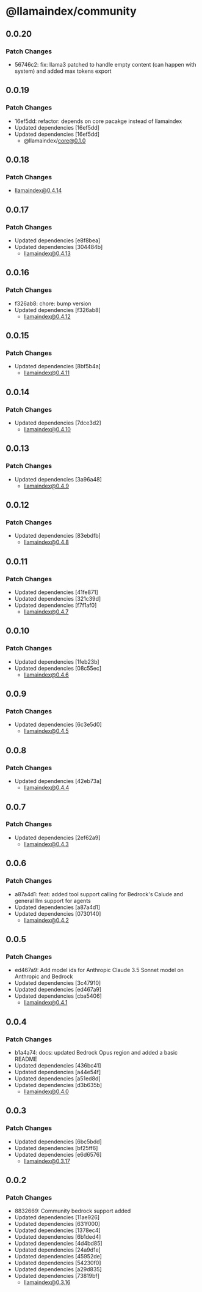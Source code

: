 # @llamaindex/community

## 0.0.20

### Patch Changes

- 56746c2: fix: llama3 patched to handle empty content (can happen with system) and added max tokens export

## 0.0.19

### Patch Changes

- 16ef5dd: refactor: depends on core pacakge instead of llamaindex
- Updated dependencies [16ef5dd]
- Updated dependencies [16ef5dd]
  - @llamaindex/core@0.1.0

## 0.0.18

### Patch Changes

- llamaindex@0.4.14

## 0.0.17

### Patch Changes

- Updated dependencies [e8f8bea]
- Updated dependencies [304484b]
  - llamaindex@0.4.13

## 0.0.16

### Patch Changes

- f326ab8: chore: bump version
- Updated dependencies [f326ab8]
  - llamaindex@0.4.12

## 0.0.15

### Patch Changes

- Updated dependencies [8bf5b4a]
  - llamaindex@0.4.11

## 0.0.14

### Patch Changes

- Updated dependencies [7dce3d2]
  - llamaindex@0.4.10

## 0.0.13

### Patch Changes

- Updated dependencies [3a96a48]
  - llamaindex@0.4.9

## 0.0.12

### Patch Changes

- Updated dependencies [83ebdfb]
  - llamaindex@0.4.8

## 0.0.11

### Patch Changes

- Updated dependencies [41fe871]
- Updated dependencies [321c39d]
- Updated dependencies [f7f1af0]
  - llamaindex@0.4.7

## 0.0.10

### Patch Changes

- Updated dependencies [1feb23b]
- Updated dependencies [08c55ec]
  - llamaindex@0.4.6

## 0.0.9

### Patch Changes

- Updated dependencies [6c3e5d0]
  - llamaindex@0.4.5

## 0.0.8

### Patch Changes

- Updated dependencies [42eb73a]
  - llamaindex@0.4.4

## 0.0.7

### Patch Changes

- Updated dependencies [2ef62a9]
  - llamaindex@0.4.3

## 0.0.6

### Patch Changes

- a87a4d1: feat: added tool support calling for Bedrock's Calude and general llm support for agents
- Updated dependencies [a87a4d1]
- Updated dependencies [0730140]
  - llamaindex@0.4.2

## 0.0.5

### Patch Changes

- ed467a9: Add model ids for Anthropic Claude 3.5 Sonnet model on Anthropic and Bedrock
- Updated dependencies [3c47910]
- Updated dependencies [ed467a9]
- Updated dependencies [cba5406]
  - llamaindex@0.4.1

## 0.0.4

### Patch Changes

- b1a4a74: docs: updated Bedrock Opus region and added a basic README
- Updated dependencies [436bc41]
- Updated dependencies [a44e54f]
- Updated dependencies [a51ed8d]
- Updated dependencies [d3b635b]
  - llamaindex@0.4.0

## 0.0.3

### Patch Changes

- Updated dependencies [6bc5bdd]
- Updated dependencies [bf25ff6]
- Updated dependencies [e6d6576]
  - llamaindex@0.3.17

## 0.0.2

### Patch Changes

- 8832669: Community bedrock support added
- Updated dependencies [11ae926]
- Updated dependencies [631f000]
- Updated dependencies [1378ec4]
- Updated dependencies [6b1ded4]
- Updated dependencies [4d4bd85]
- Updated dependencies [24a9d1e]
- Updated dependencies [45952de]
- Updated dependencies [54230f0]
- Updated dependencies [a29d835]
- Updated dependencies [73819bf]
  - llamaindex@0.3.16
